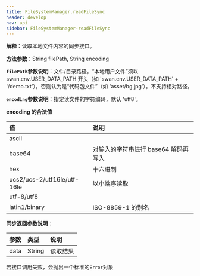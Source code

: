 ```yaml
---
title: FileSystemManager.readFileSync
header: develop
nav: api
sidebar: FileSystemManager-readFileSync
---
```




**解释**：读取本地文件内容的同步接口。

**方法参数**：String filePath, String encoding

**`filePath`参数说明**：文件/目录路径。“本地用户文件”须以 swan.env.USER_DATA_PATH 开头（如 'swan.env.USER_DATA_PATH' + '/demo.txt'），否则认为是“代码包文件”（如 'asset/bg.jpg'）。不支持相对路径。

**`encoding`参数说明**：指定读文件的字符编码，默认 'utf8'。

**encoding 的合法值**

|值|说明|
|:----|:----|
|ascii| |
|base64|对输入的字符串进行 base64 解码再写入|
|hex|十六进制|
|ucs2/ucs-2/utf16le/utf-16le|以小端序读取|
|utf-8/utf8||
|latin1/binary|ISO-8859-1 的别名|

**同步返回参数说明**：

|参数|类型|说明|
|:----|:----|:----|
|data|String|读取结果|

若接口调用失败，会抛出一个标准的`Error`对象


